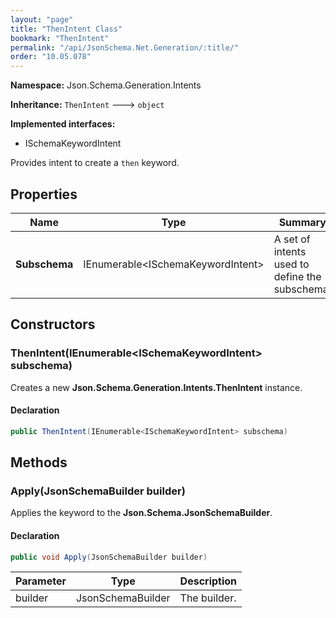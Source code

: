 ```yaml
---
layout: "page"
title: "ThenIntent Class"
bookmark: "ThenIntent"
permalink: "/api/JsonSchema.Net.Generation/:title/"
order: "10.05.078"
---
```

**Namespace:** Json.Schema.Generation.Intents

**Inheritance:**
`ThenIntent`
 🡒 
`object`

**Implemented interfaces:**

- ISchemaKeywordIntent

Provides intent to create a `then` keyword.

## Properties

| Name | Type | Summary |
|---|---|---|
| **Subschema** | IEnumerable\<ISchemaKeywordIntent\> | A set of intents used to define the subschema. |

## Constructors

### ThenIntent(IEnumerable\<ISchemaKeywordIntent\> subschema)

Creates a new **Json.Schema.Generation.Intents.ThenIntent** instance.

#### Declaration

```c#
public ThenIntent(IEnumerable<ISchemaKeywordIntent> subschema)
```


## Methods

### Apply(JsonSchemaBuilder builder)

Applies the keyword to the **Json.Schema.JsonSchemaBuilder**.

#### Declaration

```c#
public void Apply(JsonSchemaBuilder builder)
```

| Parameter | Type | Description |
|---|---|---|
| builder | JsonSchemaBuilder | The builder. |


